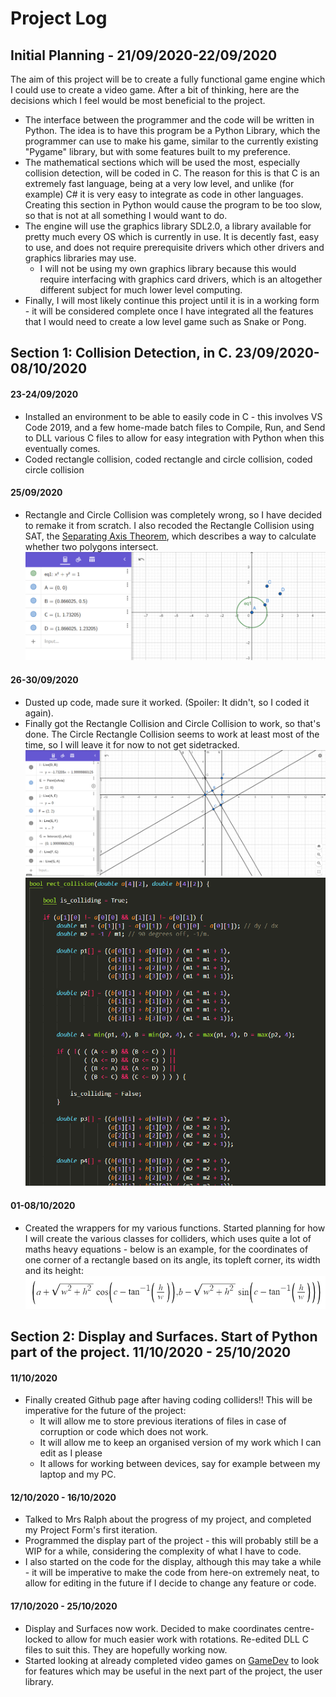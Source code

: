 # Project Log

## Initial Planning - 21/09/2020-22/09/2020


The aim of this project will be to create a fully functional game engine which I could use to create a video game. After a bit of thinking, here are the decisions which I feel   would be most beneficial to the project.
  - The interface between the programmer and the code will be written in Python. The idea is to have this program be a Python Library, which the programmer can use to make his game, similar to the currently existing "Pygame" library, but with some features built to my preference. 
  - The mathematical sections which will be used the most, especially collision detection, will be coded in C. The reason for this is that C is an extremely fast language, being at a very low level, and unlike (for example) C# it is very easy to integrate as code in other languages. Creating this section in Python would cause the program to be too slow, so that is not at all something I would want to do.
  - The engine will use the graphics library SDL2.0, a library available for pretty much every OS which is currently in use. It is decently fast, easy to use, and does not require prerequisite drivers which other drivers and graphics libraries may use.
    - I will not be using my own graphics library because this would require interfacing with graphics card drivers, which is an altogether different subject for much lower level computing. 
  - Finally, I will most likely continue this project until it is in a working form - it will be considered complete once I have integrated all the features that I would need to create a low level game such as Snake or Pong. 

## Section 1: Collision Detection, in C. 23/09/2020-08/10/2020
#### 23-24/09/2020
- Installed an environment to be able to easily code in C - this involves VS Code 2019, and a few home-made batch files to Compile, Run, and Send to DLL various C files to allow for easy integration with Python when this eventually comes. 
- Coded rectangle collision, coded rectangle and circle collision, coded circle collision
#### 25/09/2020
- Rectangle and Circle Collision was completely wrong, so I have decided to remake it from scratch. I also recoded the Rectangle Collision using SAT, the [Separating Axis Theorem](https://en.wikipedia.org/wiki/Hyperplane_separation_theorem), which describes a way to calculate whether two polygons intersect.
![Collision2](/circrect.png)
#### 26-30/09/2020
- Dusted up code, made sure it worked. (Spoiler: It didn't, so I coded it again). 
- Finally got the Rectangle Collision and Circle Collision to work, so that's done. The Circle Rectangle Collision seems to work at least most of the time, so I will leave it for now to not get sidetracked. 
![Collision1](/rect.png)
![Code1](/code1.png)
#### 01-08/10/2020
- Created the wrappers for my various functions. Started planning for how I will create the various classes for colliders, which uses quite a lot of maths heavy equations - below is an example, for the coordinates of one corner of a rectangle based on its angle, its topleft corner, its width and its height:
![Maths](/maths1.png)

## Section 2: Display and Surfaces. Start of Python part of the project. 11/10/2020 - 25/10/2020
#### 11/10/2020
- Finally created Github page after having coding colliders!! This will be imperative for the future of the project:
  - It will allow me to store previous iterations of files in case of corruption or code which does not work.
  - It will allow me to keep an organised version of my work which I can edit as I please
  - It allows for working between devices, say for example between my laptop and my PC. 
#### 12/10/2020 - 16/10/2020
- Talked to Mrs Ralph about the progress of my project, and completed my Project Form's first iteration. 
- Programmed the display part of the project - this will probably still be a WIP for a while, considering the complexity of what I have to code. 
- I also started on the code for the display, although this may take a while - it will be imperative to make the code from here-on extremely neat, to allow for editing in the future if I decide to change any feature or code. 
#### 17/10/2020 - 25/10/2020
- Display and Surfaces now work. Decided to make coordinates centre-locked to allow for much easier work with rotations. Re-edited DLL C files to suit this. They are hopefully working now. 
- Started looking at already completed video games on [GameDev](https://www.gamedev.net) to look for features which may be useful in the next part of the project, the user library. 

